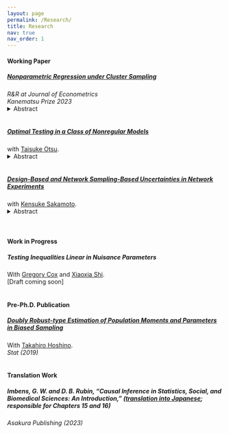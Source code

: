 ```yaml
---
layout: page
permalink: /Research/
title: Research
nav: true
nav_order: 1
---
```


#### <b>Working Paper</b>
<h5>
  <a href="https://arxiv.org/abs/2403.04766">Nonparametric Regression under Cluster Sampling</a>
</h5>
<em>R&R at Journal of Econometrics</em> <br>
<em>Kanematsu Prize 2023</em> <br>
<!-- [<a href="https://github.com/">R Package</a>]<br> -->
<details>
  <summary>Abstract</summary>
  <p>
    This paper develops a general asymptotic theory for nonparametric kernel regression in the presence of cluster dependence. We examine nonparametric density estimation, Nadaraya-Watson kernel regression, and local linear estimation. Our theory accommodates growing and heterogeneous cluster sizes. We derive asymptotic conditional bias and variance, establish uniform consistency, and prove asymptotic normality. Our findings reveal that under heterogeneous cluster sizes, the asymptotic variance includes a new term reflecting within-cluster dependence, which is overlooked when cluster sizes are presumed to be bounded. We propose valid approaches for bandwidth selection and inference, introduce estimators of the asymptotic variance, and demonstrate their consistency. In simulations, we verify the effectiveness of the cluster-robust bandwidth selection and show that the derived cluster-robust confidence interval improves the coverage ratio. We illustrate the application of these methods using a policy-targeting dataset in development economics.
  </p>
</details>
<br>


<h5>
  <a href="https://arxiv.org/abs/2403.16413">Optimal Testing in a Class of Nonregular Models</a>
</h5>
<!-- [<a href="https://github.com/">R Package</a>]<br> -->
with <a href="https://personal.lse.ac.uk/otsu/">Taisuke Otsu</a>.<br>
<details>
  <summary>Abstract</summary>
  <p>
    This paper studies optimal hypothesis testing for nonregular statistical models with parameter-dependent support. We consider both one-sided and two-sided hypothesis testing and develop asymptotically uniformly most powerful tests based on the likelihood ratio process. The proposed one-sided test involves randomization to achieve asymptotic size control, some tuning constant to avoid discontinuities in the limiting likelihood ratio process, and a user-specified alternative hypothetical value to achieve the asymptotic optimality. Our two-sided test becomes asymptotically uniformly most powerful without imposing further restrictions such as unbiasedness. Simulation results illustrate desirable power properties of the proposed tests.
  </p>
</details>
<br>



<h5>
  <a href="https://arxiv.org/abs/2506.22989">Design-Based and Network Sampling-Based Uncertainties in Network Experiments</a>
</h5>
<!-- [<a href="https://github.com/">R Package</a>]<br> -->
with <a href="https://kensakamot.github.io/">Kensuke Sakamoto</a>.<br>
<details>
  <summary>Abstract</summary>
  <p>
    OLS estimators are widely used in network experiments to estimate spillover effects via regressions on exposure mappings that summarize treatment and network structure. We study the causal interpretation and inference of such OLS estimators when both design-based uncertainty in treatment assignment and sampling-based uncertainty in network links are present. We show that correlations among elements of the exposure mapping can contaminate the OLS estimand, preventing it from aggregating heterogeneous spillover effects for clear causal interpretation. We derive the estimator's asymptotic distribution and propose a network-robust variance estimator. Simulations and an empirical application reveal sizable contamination bias and inflated spillover estimates.
  </p>
</details>
<br>





<br>





#### <b>Work in Progress</b>
<h5>
  Testing Inequalities Linear in Nuisance Parameters
</h5>
<!-- [<a href="https://github.com/">R Package</a>]<br> -->
With <a href="https://sites.google.com/site/gregoryfcox/">Gregory Cox</a> and <a href="https://users.ssc.wisc.edu/~xshi/">Xiaoxia Shi</a>.<br>
[Draft coming soon]<br>





<br>





#### <b>Pre-Ph.D. Publication</b>
<h5>
  <a href="https://onlinelibrary.wiley.com/doi/epdf/10.1002/sta4.241">Doubly Robust-type Estimation of Population Moments and Parameters in Biased Sampling</a>
</h5>
<!-- [<a href="https://github.com/">R Package</a>]<br> -->
With <a href="https://k-ris.keio.ac.jp/html/100000523_en.html">Takahiro Hoshino</a>.<br>
<em>Stat (2019)</em> <br>






<br>





#### <b>Translation Work</b>
<h5>
  Imbens, G. W. and D. B. Rubin,
  “Causal Inference in Statistics, Social, and Biomedical Sciences: An Introduction,”
  (<a href="https://www.asakura.co.jp/detail.php?book_code=12291">translation into Japanese</a>; responsible for Chapters 15 and 16)
</h5>
<em>Asakura Publishing (2023)</em> <br>



